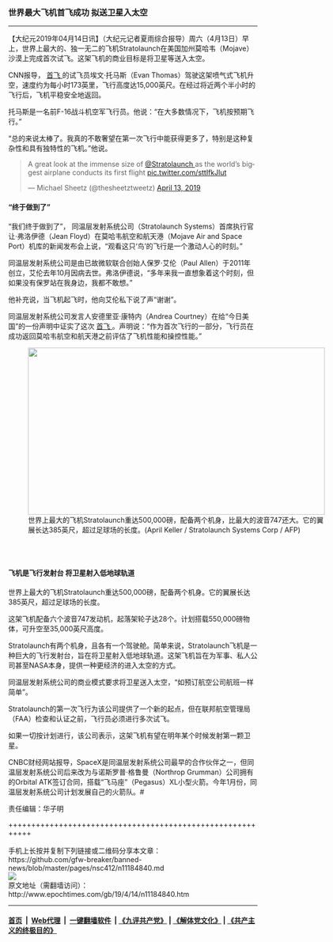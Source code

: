 ### 世界最大飞机首飞成功 拟送卫星入太空
------------------------

<p>
 【大纪元2019年04月14日讯】（大纪元记者夏雨综合报导）周六（4月13日）早上，世界上最大的、独一无二的飞机Stratolaunch在美国加州莫哈韦（Mojave）沙漠上完成首次试飞。这架飞机的商业目标是将卫星等送入太空。
</p>
<p>
 CNN报导，
 <a href="http://www.epochtimes.com/gb/tag/%E9%A6%96%E9%A3%9E.html">
  首飞
 </a>
 的试飞员埃文‧托马斯（Evan Thomas）驾驶这架喷气式飞机升空，速度约为每小时173英里，飞行高度达15,000英尺。在经过将近两个半小时的飞行后，飞机平稳安全地返回。
</p>
<p>
 托马斯是一名前F-16战斗机空军飞行员。他说：“在大多数情况下，飞机按预期飞行。”
</p>
<p>
 “总的来说太棒了。我真的不敢奢望在第一次飞行中能获得更多了，特别是这种复杂性和具有独特性的飞机。”他说。
</p>
<p>
</p>
<blockquote class="twitter-tweet" data-lang="en">
 <p dir="ltr" lang="en">
  A great look at the immense size of
  <a href="https://twitter.com/Stratolaunch?ref_src=twsrc%5Etfw">
   @Stratolaunch
  </a>
  as the world’s biggest airplane conducts its first flight
  <a href="https://t.co/sttIfkJlut">
   pic.twitter.com/sttIfkJlut
  </a>
 </p>
 <p>
  — Michael Sheetz (@thesheetztweetz)
  <a href="https://twitter.com/thesheetztweetz/status/1117101610537312256?ref_src=twsrc%5Etfw">
   April 13, 2019
  </a>
 </p>
</blockquote>
<p>
 <p>
 </p>
 <h4>
  “终于做到了”
 </h4>
 <p>
  “我们终于做到了”， 同温层发射系统公司（Stratolaunch Systems）首席执行官让‧弗洛伊德（Jean Floyd）在莫哈韦航空和航天港（Mojave Air and Space Port）机库的新闻发布会上说，“观看这只‘鸟’的飞行是一个激动人心的时刻。”
 </p>
 <p>
  同温层发射系统公司是由已故微软联合创始人保罗‧艾伦（Paul Allen）于2011年创立，艾伦去年10月因病去世。弗洛伊德说，“多年来我一直想象着这个时刻，但如果没有保罗站在我身边，我都不敢想。”
 </p>
 <p>
  他补充说，当飞机起飞时，他向艾伦私下说了声“谢谢”。
 </p>
 <p>
  同温层发射系统公司发言人安德里亚‧康特内（Andrea Courtney）在给“今日美国”的一份声明中证实了这次
  <a href="http://www.epochtimes.com/gb/tag/%E9%A6%96%E9%A3%9E.html">
   首飞
  </a>
  。声明说：“作为首次飞行的一部分，飞行员在成功返回莫哈韦航空和航天港之前评估了飞机性能和操控性能。”
 </p>
 <figure class="wp-caption aligncenter" id="attachment_11184859" style="width: 600px">
  <a href="http://i.epochtimes.com/assets/uploads/2019/04/000_P51DF.jpg">
   <img alt="" class="wp-image-11184859 size-large" height="338" src="http://i.epochtimes.com/assets/uploads/2019/04/000_P51DF-600x338.jpg" width="600"/>
  </a>
  <br/><figcaption class="wp-caption-text">
   世界上最大的飞机Stratolaunch重达500,000磅，配备两个机身，比最大的波音747还大。它的翼展长达385英尺，超过足球场的长度。(April Keller / Stratolaunch Systems Corp / AFP)
  </figcaption><br/>
 </figure><br/>
 <h4>
  飞机是飞行发射台 将卫星射入低地球轨道
 </h4>
 <p>
  世界上最大的飞机Stratolaunch重达500,000磅，配备两个机身。它的翼展长达385英尺，超过足球场的长度。
 </p>
 <p>
  这架飞机配备六个波音747发动机，起落架轮子达28个。计划搭载550,000磅物体，可升空至35,000英尺高度。
 </p>
 <p>
  Stratolaunch有两个机身，且各有一个驾驶舱。简单来说，Stratolaunch飞机是一种巨大的飞行发射台，旨在将卫星射入低地球轨道。这架飞机旨在为军事、私人公司甚至NASA本身，提供一种更经济的进入太空的方式。
 </p>
 <p>
  同温层发射系统公司的商业模式要求将卫星送入太空，“如预订航空公司航班一样简单”。
 </p>
 <p>
  Stratolaunch的第一次飞行为该公司提供了一个新的起点，但在联邦航空管理局（FAA）检查和认证之前，飞行员必须进行多次试飞。
 </p>
 <p>
  如果一切按计划进行，该公司表示，这架飞机有望在明年某个时候发射第一颗卫星。
 </p>
 <p>
  CNBC财经网站报导，SpaceX是同温层发射系统公司最早的合作伙伴之一，但同温层发射系统公司后来改为与诺斯罗普‧格鲁曼（Northrop Grumman）公司拥有的Orbital ATK签订合同，搭载“飞马座”（Pegasus）XL小型火箭。今年1月份，同温层发射系统公司计划发展自己的火箭队。#
 </p>
 <div class="video_fit_container">
 </div>
 <p>
  责任编辑：华子明
 </p>
</p>
+++++++++++++++++++++++++++++++++++++++++++++++++++++++++++<br/><br/>
手机上长按并复制下列链接或二维码分享本文章：<br/>
https://github.com/gfw-breaker/banned-news/blob/master/pages/nsc412/n11184840.md <br/>
<a href='https://github.com/gfw-breaker/banned-news/blob/master/pages/nsc412/n11184840.md'><img src='https://github.com/gfw-breaker/banned-news/blob/master/pages/nsc412/n11184840.md.png'/></a> <br/>
原文地址（需翻墙访问）：http://www.epochtimes.com/gb/19/4/14/n11184840.htm


------------------------
#### [首页](https://github.com/gfw-breaker/banned-news/blob/master/README.md) &nbsp;|&nbsp; [Web代理](https://github.com/labour-camp/helloworld) &nbsp;|&nbsp; [一键翻墙软件](https://github.com/gfw-breaker/nogfw/blob/master/README.md) &nbsp;| [《九评共产党》](https://github.com/gfw-breaker/9ping.md/blob/master/README.md#九评之一评共产党是什么) | [《解体党文化》](https://github.com/gfw-breaker/jtdwh.md/blob/master/README.md) | [《共产主义的终极目的》](https://github.com/gfw-breaker/gczydzjmd.md/blob/master/README.md)

